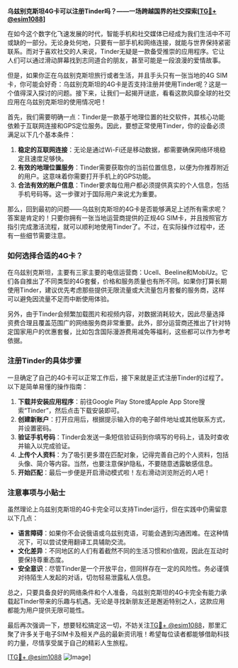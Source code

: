 **乌兹别克斯坦4G卡可以注册Tinder吗？——一场跨越国界的社交探索[[TG💪+ @esim1088](https://t.me/s/esim1088)]**

在如今这个数字化飞速发展的时代，智能手机和社交媒体已经成为我们生活中不可或缺的一部分。无论身处何地，只要有一部手机和网络连接，就能与世界保持紧密联系。而对于喜欢社交的人来说，Tinder无疑是一款备受推崇的应用程序。它让人们可以通过滑动屏幕找到志同道合的朋友，甚至可能是一段浪漫的爱情故事。

但是，如果你正在乌兹别克斯坦旅行或者生活，并且手头只有一张当地的4G SIM卡，你可能会好奇：乌兹别克斯坦的4G卡是否支持注册并使用Tinder呢？这是一个值得深入探讨的问题。接下来，让我们一起揭开谜底，看看这款风靡全球的社交应用在乌兹别克斯坦的使用情况吧！

首先，我们需要明确一点：Tinder是一款基于地理位置的社交软件，其核心功能依赖于互联网连接和GPS定位服务。因此，要想正常使用Tinder，你的设备必须满足以下几个基本条件：

1. **稳定的互联网连接**：无论是通过Wi-Fi还是移动数据，都需要确保网络环境稳定且速度足够快。
2. **有效的地理位置服务**：Tinder需要获取你的当前位置信息，以便为你推荐附近的用户。这意味着你需要打开手机上的GPS功能。
3. **合法有效的账户信息**：Tinder要求每位用户都必须提供真实的个人信息，包括手机号码等。这一步骤对于国际用户来说尤为重要。

那么，回到最初的问题——乌兹别克斯坦的4G卡是否能够满足上述所有需求呢？答案是肯定的！只要你拥有一张当地运营商提供的正规4G SIM卡，并且按照官方指引完成激活流程，就可以顺利地使用Tinder了。不过，在实际操作过程中，还有一些细节需要注意。

### **如何选择合适的4G卡？**

在乌兹别克斯坦，主要有三家主要的电信运营商：Ucell、Beeline和MobiUz。它们各自推出了不同类型的4G套餐，价格和服务质量也有所不同。如果你打算长期使用Tinder，建议优先考虑那些提供无限流量或大流量包月套餐的服务商，这样可以避免因流量不足而中断使用体验。

另外，由于Tinder会频繁加载图片和视频内容，对数据消耗较大，因此尽量选择资费合理且覆盖范围广的网络服务商非常重要。此外，部分运营商还推出了针对特定国家用户的优惠套餐，比如包含国际漫游费用减免等福利，这些都可以作为参考依据。

### **注册Tinder的具体步骤**

一旦确定了自己的4G卡可以正常工作后，接下来就是正式注册Tinder的过程了。以下是简单易懂的操作指南：

1. **下载并安装应用程序**：前往Google Play Store或Apple App Store搜索“Tinder”，然后点击下载安装即可。
2. **创建新账户**：打开应用后，根据提示输入你的电子邮件地址或其他联系方式，并设置密码。
3. **验证手机号码**：Tinder会发送一条短信验证码到你填写的号码上，请及时查收并输入以完成验证。
4. **上传个人资料**：为了吸引更多潜在匹配对象，记得完善自己的个人资料，包括头像、简介等内容。当然，也要注意保护隐私，不要随意透露敏感信息。
5. **开始匹配**：最后一步便是开启滑动模式啦！左右滑动浏览附近的人吧！

### **注意事项与小贴士**

虽然理论上乌兹别克斯坦的4G卡完全可以支持Tinder运行，但在实践中仍需留意以下几点：

- **语言障碍**：如果你不会说俄语或乌兹别克语，可能会遇到沟通困难。在这种情况下，可以尝试使用翻译工具辅助交流。
- **文化差异**：不同地区的人们有着截然不同的生活习惯和价值观，因此在互动时要保持尊重态度。
- **安全意识**：尽管Tinder是一个开放平台，但同样存在一定的风险性。务必谨慎对待陌生人发起的对话，切勿轻易泄露私人信息。

总之，只要具备良好的网络条件和个人准备，乌兹别克斯坦的4G卡完全有能力承载起Tinder带来的乐趣与机遇。无论是寻找新朋友还是邂逅特别之人，这款应用都能为用户提供无限可能性。

最后再次强调一下，想要轻松搞定这一切，不妨关注[TG💪+ @esim1088](https://t.me/s/esim1088)，那里汇聚了许多关于电子SIM卡及相关产品的最新资讯哦！希望每位读者都能够借助科技的力量，尽情享受属于自己的精彩人生旅程。

[[TG💪+ @esim1088](https://t.me/s/esim1088) ![Image](https://i.postimg.cc/4NQfJmqS/Snipaste-2025-05-13-00-14-12.png)]